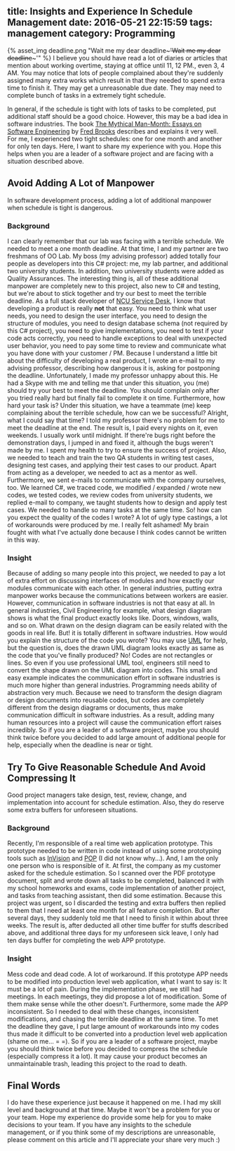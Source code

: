 title: Insights and Experience In Schedule Management
date: 2016-05-21 22:15:59
tags: management
category: Programming
---
{% asset_img deadline.png "Wait me my dear deadline~~~'Wait me my dear deadline~~~'" %}
I believe you should have read a lot of diaries or articles that mention about working overtime, staying at office until 11, 12 PM., even 3, 4 AM. You may notice that lots of people complained about they're suddenly assigned many extra works which result in that they needed to spend extra time to finish it. They may get a unreasonable due date. They may need to complete bunch of tasks in a extremely tight schedule.
<!--more-->
In general, if the schedule is tight with lots of tasks to be completed, put additional staff should be a good choice. However, this may be a bad idea in software industries. The book [The Mythical Man-Month: Essays on Software Engineering](https://en.wikipedia.org/wiki/The_Mythical_Man-Month) by [Fred Brooks](https://en.wikipedia.org/wiki/Fred_Brooks) describes and explains it very well.
For me, I experienced two tight schedules: one for one month and another for only ten days. Here, I want to share my experience with you. Hope this helps when you are a leader of a software project and are facing with a situation described above.

## Avoid Adding A Lot of Manpower
In software development process, adding a lot of additional manpower when schedule is tight is dangerous.

### Background
I can clearly remember that our lab was facing with a terrible schedule. We needed to meet a one month deadline. At that time, I and my partner are two freshmans of OO Lab. My boss (my advising professor) added totally four people as developers into this C# project: me, my lab partner, and additional two university students. In addition, two university students were added as Quality Assurances. The interesting thing is, all of these additional manpower are completely new to this project, also new to C# and testing, but we're about to stick together and try our best to meet the terrible deadline.
As a full stack developer of [NCU Service Desk](https://sd.cc.ncu.edu.tw/), I know that developing a product is really **not** that easy. You need to think what user needs, you need to design the user interface, you need to design the structure of modules, you need to design database schema (not required by this C# project), you need to give implementations, you need to test if your code acts correctly, you need to handle exceptions to deal with unexpected user behavior, you need to pay some time to review and communicate what you have done with your customer / PM. Because I understand a little bit about the difficulty of developing a real product, I wrote an e-mail to my advising professor, describing how dangerous it is, asking for postponing the deadline. Unfortunately, I made my professor unhappy about this. He had a Skype with me and telling me that under this situation, you (me) should try your best to meet the deadline. You should complain only after you tried really hard but finally fail to complete it on time. Furthermore, how hard your task is? Under this situation, we have a teammate (me) keep complaining about the terrible schedule, how can we be successful?
Alright, what I could say that time? I told my professor there's no problem for me to meet the deadline at the end. The result is, I paid every nights on it, even weekends. I usually work until midnight. If there're bugs right before the demonstration days, I jumped in and fixed it, although the bugs weren't made by me. I spent my health to try to ensure the success of project.
Also, we needed to teach and train the two QA students in writing test cases, designing test cases, and applying their test cases to our product. Apart from acting as a developer, we needed to act as a mentor as well. Furthermore, we sent e-mails to communicate with the company ourselves, too. We learned C#, we traced code, we modified / expanded / wrote new codes, we tested codes, we review codes from university students, we replied e-mail to company, we taught students how to design and apply test cases. We needed to handle so many tasks at the same time. So! how can you expect the quality of the codes I wrote? A lot of ugly type castings, a lot of workarounds were produced by me. I really felt ashamed! My brain fought with what I've actually done because I think codes cannot be written in this way.

### Insight
Because of adding so many people into this project, we needed to pay a lot of extra effort on discussing interfaces of modules and how exactly our modules communicate with each other.
In general industries, putting extra manpower works because the communications between workers are easier. However, communication in software industries is not that easy at all. In general industries, Civil Engineering for example, what design diagram shows is what the final product exactly looks like. Doors, windows, walls, and so on. What drawn on the design diagram can be easily related with the goods in real life. But! it is totally different in software industries. How would you explain the structure of the code you wrote? You may use [UML](https://en.wikipedia.org/wiki/Unified_Modeling_Language) for help, but the question is, does the drawn UML diagram looks exactly as same as the code that you've finally produced? No! Codes are not rectangles or lines. So even if you use professional UML tool, engineers still need to convert the shape drawn on the UML diagram into codes. This small and easy example indicates the communication effort in software industries is much more higher than general industries. Programming needs ability of abstraction very much. Because we need to transform the design diagram or design documents into reusable codes, but codes are completely different from the design diagrams or documents, thus make communication difficult in software industries. As a result, adding many human resources into a project will cause the communication effort raises incredibly. So if you are a leader of a software project, maybe you should think twice before you decided to add large amount of additional people for help, especially when the deadline is near or tight.

## Try To Give Reasonable Schedule And Avoid Compressing It
Good project managers take design, test, review, change, and implementation into account for schedule estimation. Also, they do reserve some extra buffers for unforeseen situations.

### Background
Recently, I'm responsible of a real time web application prototype. This prototype needed to be written in code instead of using some prototyping tools such as [InVision](https://www.invisionapp.com/) and [POP](https://popapp.in/) (I did not know why...). And, I am the only one person who is responsible of it. At first, the company as my customer asked for the schedule estimation. So I scanned over the PDF prototype document, split and wrote down all tasks to be completed, balanced it with my school homeworks and exams, code implementation of another project, and tasks from teaching assistant, then did some estimation. Because this project was urgent, so I discarded the testing and extra buffers then replied to them that I need at least one month for all feature completion. But after several days, they suddenly told me that I need to finish it within about three weeks. The result is, after deducted all other time buffer for stuffs described above, and additional three days for my unforeseen sick leave, I only had ten days buffer for completing the web APP prototype.

### Insight
Mess code and dead code. A lot of workaround. If this prototype APP needs to be modified into production level web application, what I want to say is: It must be a lot of pain. During the implementation phase, we still had meetings. In each meetings, they did propose a lot of modification. Some of them make sense while the other doesn't. Furthermore, some made the APP inconsistent. So I needed to deal with these changes, inconsistent modifications, and chasing the terrible deadline at the same time. To met the deadline they gave, I put large amount of workarounds into my codes thus made it difficult to be converted into a production level web application (shame on me... = =). So if you are a leader of a software project, maybe you should think twice before you decided to compress the schedule (especially compress it a lot). It may cause your product becomes an unmaintainable trash, leading this project to the road to death.

## Final Words
I do have these experience just because it happened on me. I had my skill level and background at that time. Maybe it won't be a problem for you or your team. Hope my experience do provide some help for you to make decisions to your team. If you have any insights to the schedule management, or if you think some of my descriptions are unreasonable, please comment on this article and I'll appreciate your share very much :)
